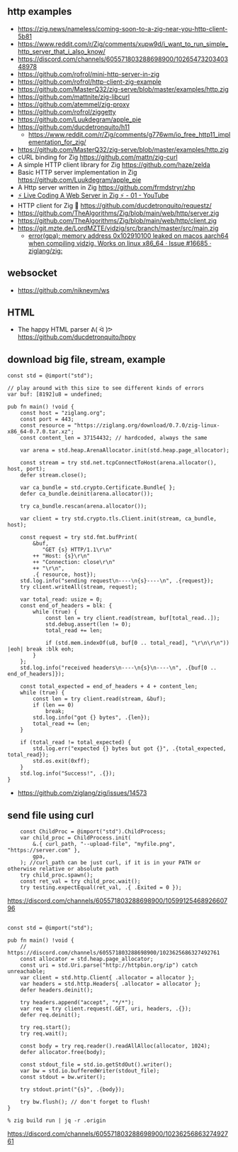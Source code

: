 ## http examples

- https://zig.news/nameless/coming-soon-to-a-zig-near-you-http-client-5b81
- https://www.reddit.com/r/Zig/comments/xupw9d/i_want_to_run_simple_http_server_that_i_also_know/
- https://discord.com/channels/605571803288698900/1026547320340348978
- https://github.com/rofrol/mini-http-server-in-zig
- https://github.com/rofrol/http-client-zig-example
- https://github.com/MasterQ32/zig-serve/blob/master/examples/http.zig
- https://github.com/mattnite/zig-libcurl
- https://github.com/atemmel/zig-proxy
- https://github.com/rofrol/ziggetty
- https://github.com/Luukdegram/apple_pie
- https://github.com/ducdetronquito/h11
  - https://www.reddit.com/r/Zig/comments/g776wm/io_free_http11_implementation_for_zig/
- https://github.com/MasterQ32/zig-serve/blob/master/examples/http.zig
- cURL binding for Zig https://github.com/mattn/zig-curl
- A simple HTTP client library for Zig https://github.com/haze/zelda
- Basic HTTP server implementation in Zig https://github.com/Luukdegram/apple_pie
- A Http server written in Zig https://github.com/frmdstryr/zhp
- [⚡ Live Coding A Web Server in Zig ⚡ - 01 - YouTube](https://www.youtube.com/watch?v=olOJbYP0ORE)
- HTTP client for Zig 🦎 https://github.com/ducdetronquito/requestz/
- https://github.com/TheAlgorithms/Zig/blob/main/web/http/server.zig
- https://github.com/TheAlgorithms/Zig/blob/main/web/http/client.zig
- https://git.mzte.de/LordMZTE/vidzig/src/branch/master/src/main.zig
  - [error(gpa): memory address 0x102910100 leaked on macos aarch64 when compiling vidzig. Works on linux x86_64 · Issue #16685 · ziglang/zig: ](https://github.com/ziglang/zig/issues/16685)

## websocket

- https://github.com/nikneym/ws

## HTML

- The happy HTML parser ᕕ( ᐛ )ᕗ https://github.com/ducdetronquito/hppy

## download big file, stream, example

```zig
const std = @import("std");

// play around with this size to see different kinds of errors
var buf: [8192]u8 = undefined;

pub fn main() !void {
    const host = "ziglang.org";
    const port = 443;
    const resource = "https://ziglang.org/download/0.7.0/zig-linux-x86_64-0.7.0.tar.xz";
    const content_len = 37154432; // hardcoded, always the same

    var arena = std.heap.ArenaAllocator.init(std.heap.page_allocator);

    const stream = try std.net.tcpConnectToHost(arena.allocator(), host, port);
    defer stream.close();

    var ca_bundle = std.crypto.Certificate.Bundle{ };
    defer ca_bundle.deinit(arena.allocator());

    try ca_bundle.rescan(arena.allocator());

    var client = try std.crypto.tls.Client.init(stream, ca_bundle, host);

    const request = try std.fmt.bufPrint(
        &buf,
           "GET {s} HTTP/1.1\r\n"
        ++ "Host: {s}\r\n"
        ++ "Connection: close\r\n"
        ++ "\r\n",
        .{ resource, host});
    std.log.info("sending request\n----\n{s}----\n", .{request});
    try client.writeAll(stream, request);

    var total_read: usize = 0;
    const end_of_headers = blk: {
        while (true) {
            const len = try client.read(stream, buf[total_read..]);
            std.debug.assert(len != 0);
            total_read += len;

            if (std.mem.indexOf(u8, buf[0 .. total_read], "\r\n\r\n")) |eoh| break :blk eoh;
        }
    };
    std.log.info("received headers\n----\n{s}\n----\n", .{buf[0 .. end_of_headers]});

    const total_expected = end_of_headers + 4 + content_len;
    while (true) {
        const len = try client.read(stream, &buf);
        if (len == 0)
            break;
        std.log.info("got {} bytes", .{len});
        total_read += len;
    }

    if (total_read != total_expected) {
        std.log.err("expected {} bytes but got {}", .{total_expected, total_read});
        std.os.exit(0xff);
    }
    std.log.info("Success!", .{});
}
```

- https://github.com/ziglang/zig/issues/14573

## send file using curl

```zig
    const ChildProc = @import("std").ChildProcess;
    var child_proc = ChildProcess.init(
        &.{ curl_path, "--upload-file", "myfile.png", "https://server.com" },
        gpa,
    ); //curl_path can be just curl, if it is in your PATH or otherwise relative or absolute path
    try child_proc.spawn();
    const ret_val = try child_proc.wait();
    try testing.expectEqual(ret_val, .{ .Exited = 0 });
```

https://discord.com/channels/605571803288698900/1059912546892660796

##

```zig
const std = @import("std");

pub fn main() !void {
    // https://discord.com/channels/605571803288698900/1023625686327492761
    const allocator = std.heap.page_allocator;
    const uri = std.Uri.parse("http://httpbin.org/ip") catch unreachable;
    var client = std.http.Client{ .allocator = allocator };
    var headers = std.http.Headers{ .allocator = allocator };
    defer headers.deinit();

    try headers.append("accept", "*/*");
    var req = try client.request(.GET, uri, headers, .{});
    defer req.deinit();

    try req.start();
    try req.wait();

    const body = try req.reader().readAllAlloc(allocator, 1024);
    defer allocator.free(body);

    const stdout_file = std.io.getStdOut().writer();
    var bw = std.io.bufferedWriter(stdout_file);
    const stdout = bw.writer();

    try stdout.print("{s}", .{body});

    try bw.flush(); // don't forget to flush!
}
```

```shell
% zig build run | jq -r .origin
```

https://discord.com/channels/605571803288698900/1023625686327492761
